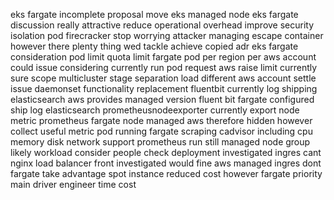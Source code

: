 eks fargate incomplete proposal move eks managed node eks fargate discussion really attractive reduce operational overhead improve security isolation pod firecracker stop worrying attacker managing escape container however there plenty thing wed tackle achieve copied adr eks fargate consideration pod limit quota limit fargate pod per region per aws account could issue considering currently run pod request aws raise limit currently sure scope multicluster stage separation load different aws account settle issue daemonset functionality replacement fluentbit currently log shipping elasticsearch aws provides managed version fluent bit fargate configured ship log elasticsearch prometheusnodeexporter currently export node metric prometheus fargate node managed aws therefore hidden however collect useful metric pod running fargate scraping cadvisor including cpu memory disk network support prometheus run still managed node group likely workload consider people check deployment investigated ingres cant nginx load balancer front investigated would fine aws managed ingres dont fargate take advantage spot instance reduced cost however fargate priority main driver engineer time cost